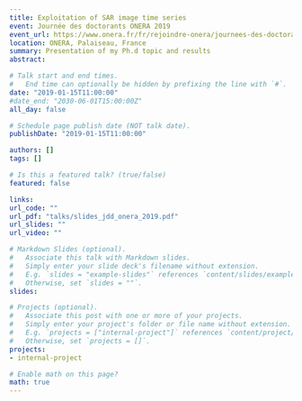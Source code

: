 ```yaml
---
title: Exploitation of SAR image time series
event: Journée des doctorants ONERA 2019
event_url: https://www.onera.fr/fr/rejoindre-onera/journees-des-doctorants
location: ONERA, Palaiseau, France
summary: Presentation of my Ph.d topic and results
abstract:

# Talk start and end times.
#   End time can optionally be hidden by prefixing the line with `#`.
date: "2019-01-15T11:00:00"
#date_end: "2030-06-01T15:00:00Z"
all_day: false

# Schedule page publish date (NOT talk date).
publishDate: "2019-01-15T11:00:00"

authors: []
tags: []

# Is this a featured talk? (true/false)
featured: false

links:
url_code: ""
url_pdf: "talks/slides_jdd_onera_2019.pdf"
url_slides: ""
url_video: ""

# Markdown Slides (optional).
#   Associate this talk with Markdown slides.
#   Simply enter your slide deck's filename without extension.
#   E.g. `slides = "example-slides"` references `content/slides/example-slides.md`.
#   Otherwise, set `slides = ""`.
slides:

# Projects (optional).
#   Associate this post with one or more of your projects.
#   Simply enter your project's folder or file name without extension.
#   E.g. `projects = ["internal-project"]` references `content/project/deep-learning/index.md`.
#   Otherwise, set `projects = []`.
projects:
- internal-project

# Enable math on this page?
math: true
---
```


